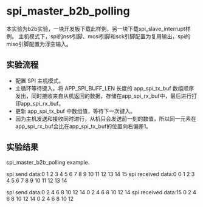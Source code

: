 # spi_master_b2b_polling

本实验为b2b实验，一块开发板下载此样例，另一块下载spi_slave_interrupt样例。
主机模式下，spi的nss引脚、mosi引脚和sck引脚配置为复用输出，spi的miso引脚配置为浮空输入。

## 实验流程

+ 配置 SPI 主机模式。
+ 主循环等待键入。将 APP_SPI_BUFF_LEN 长度的 app_spi_tx_buf 数组顺序发出，同时接收来自从机返回的数据，存储在app_spi_rx_buf中，最后进行打印app_spi_rx_buf。
+ 更新 app_spi_tx_buf 中数组值，等待下一次键入。
+ 因为主机发送和接收同时进行，从机只会发送前一刻的数值，所以同一元素在app_spi_rx_buf会比在app_spi_tx_buf的位置向右偏差1。

## 实验结果

spi_master_b2b_polling example.

spi send data:0 1 2 3 4 5 6 7 8 9 10 11 12 13 14 15
spi received data:0 0 1 2 3 4 5 6 7 8 9 10 11 12 13 14

spi send data:0 2 4 6 8 10 12 14 0 2 4 6 8 10 12 14
spi received data:15 0 2 4 6 8 10 12 14 0 2 4 6 8 10 12